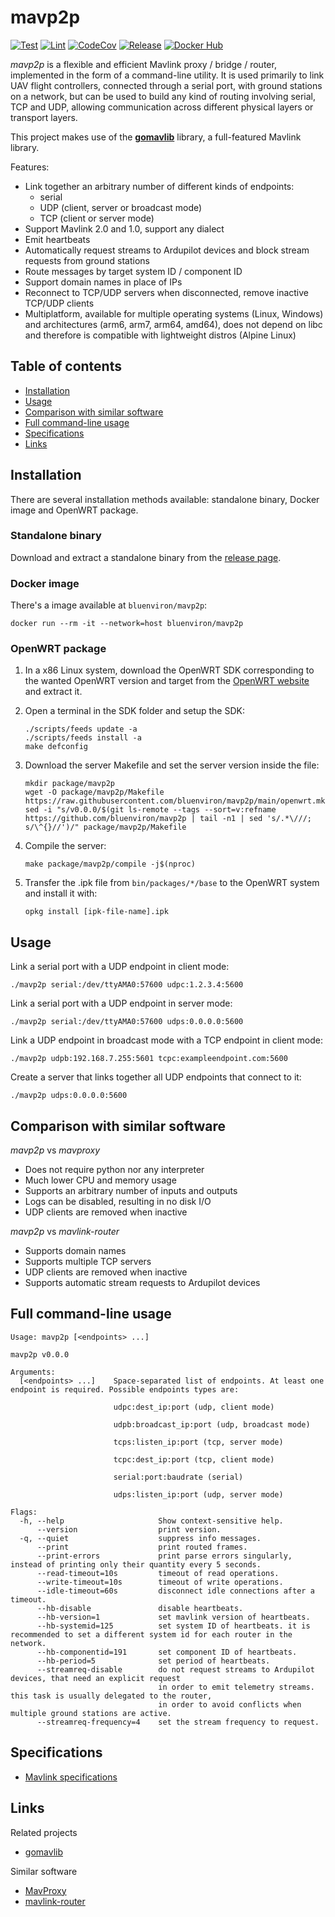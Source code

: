 
# mavp2p

[![Test](https://github.com/bluenviron/mavp2p/workflows/test/badge.svg)](https://github.com/bluenviron/mavp2p/actions?query=workflow:test)
[![Lint](https://github.com/bluenviron/mavp2p/workflows/lint/badge.svg)](https://github.com/bluenviron/mavp2p/actions?query=workflow:lint)
[![CodeCov](https://codecov.io/gh/bluenviron/mavp2p/branch/main/graph/badge.svg)](https://app.codecov.io/gh/bluenviron/mavp2p/branch/main)
[![Release](https://img.shields.io/github/v/release/bluenviron/mavp2p)](https://github.com/bluenviron/mavp2p/releases)
[![Docker Hub](https://img.shields.io/badge/docker-bluenviron/mavp2p-blue)](https://hub.docker.com/r/bluenviron/mavp2p)

_mavp2p_ is a flexible and efficient Mavlink proxy / bridge / router, implemented in the form of a command-line utility. It is used primarily to link UAV flight controllers, connected through a serial port, with ground stations on a network, but can be used to build any kind of routing involving serial, TCP and UDP, allowing communication across different physical layers or transport layers.

This project makes use of the [**gomavlib**](https://github.com/bluenviron/gomavlib) library, a full-featured Mavlink library.

Features:

* Link together an arbitrary number of different kinds of endpoints:
  * serial
  * UDP (client, server or broadcast mode)
  * TCP (client or server mode)
* Support Mavlink 2.0 and 1.0, support any dialect
* Emit heartbeats
* Automatically request streams to Ardupilot devices and block stream requests from ground stations
* Route messages by target system ID / component ID
* Support domain names in place of IPs
* Reconnect to TCP/UDP servers when disconnected, remove inactive TCP/UDP clients
* Multiplatform, available for multiple operating systems (Linux, Windows) and architectures (arm6, arm7, arm64, amd64), does not depend on libc and therefore is compatible with lightweight distros (Alpine Linux)

## Table of contents

* [Installation](#installation)
* [Usage](#usage)
* [Comparison with similar software](#comparison-with-similar-software)
* [Full command-line usage](#full-command-line-usage)
* [Specifications](#specifications)
* [Links](#links)

## Installation

There are several installation methods available: standalone binary, Docker image and OpenWRT package.

### Standalone binary

Download and extract a standalone binary from the [release page](https://github.com/bluenviron/mavp2p/releases).

### Docker image

There's a image available at `bluenviron/mavp2p`:

```
docker run --rm -it --network=host bluenviron/mavp2p
```

### OpenWRT package

1. In a x86 Linux system, download the OpenWRT SDK corresponding to the wanted OpenWRT version and target from the [OpenWRT website](https://downloads.openwrt.org/releases/) and extract it.

2. Open a terminal in the SDK folder and setup the SDK:

   ```
   ./scripts/feeds update -a
   ./scripts/feeds install -a
   make defconfig
   ```

3. Download the server Makefile and set the server version inside the file:

   ```
   mkdir package/mavp2p
   wget -O package/mavp2p/Makefile https://raw.githubusercontent.com/bluenviron/mavp2p/main/openwrt.mk
   sed -i "s/v0.0.0/$(git ls-remote --tags --sort=v:refname https://github.com/bluenviron/mavp2p | tail -n1 | sed 's/.*\///; s/\^{}//')/" package/mavp2p/Makefile
   ```

4. Compile the server:

   ```
   make package/mavp2p/compile -j$(nproc)
   ```

5. Transfer the .ipk file from `bin/packages/*/base` to the OpenWRT system and install it with:

   ```
   opkg install [ipk-file-name].ipk
   ```

## Usage

Link a serial port with a UDP endpoint in client mode:

```
./mavp2p serial:/dev/ttyAMA0:57600 udpc:1.2.3.4:5600
```

Link a serial port with a UDP endpoint in server mode:

```
./mavp2p serial:/dev/ttyAMA0:57600 udps:0.0.0.0:5600
```

Link a UDP endpoint in broadcast mode with a TCP endpoint in client mode:

```
./mavp2p udpb:192.168.7.255:5601 tcpc:exampleendpoint.com:5600
```

Create a server that links together all UDP endpoints that connect to it:

```
./mavp2p udps:0.0.0.0:5600
```

## Comparison with similar software

_mavp2p_ vs _mavproxy_

* Does not require python nor any interpreter
* Much lower CPU and memory usage
* Supports an arbitrary number of inputs and outputs
* Logs can be disabled, resulting in no disk I/O
* UDP clients are removed when inactive

_mavp2p_ vs _mavlink-router_

* Supports domain names
* Supports multiple TCP servers
* UDP clients are removed when inactive
* Supports automatic stream requests to Ardupilot devices

## Full command-line usage

```
Usage: mavp2p [<endpoints> ...]

mavp2p v0.0.0

Arguments:
  [<endpoints> ...]    Space-separated list of endpoints. At least one endpoint is required. Possible endpoints types are:

                       udpc:dest_ip:port (udp, client mode)

                       udpb:broadcast_ip:port (udp, broadcast mode)

                       tcps:listen_ip:port (tcp, server mode)

                       tcpc:dest_ip:port (tcp, client mode)

                       serial:port:baudrate (serial)

                       udps:listen_ip:port (udp, server mode)

Flags:
  -h, --help                     Show context-sensitive help.
      --version                  print version.
  -q, --quiet                    suppress info messages.
      --print                    print routed frames.
      --print-errors             print parse errors singularly, instead of printing only their quantity every 5 seconds.
      --read-timeout=10s         timeout of read operations.
      --write-timeout=10s        timeout of write operations.
      --idle-timeout=60s         disconnect idle connections after a timeout.
      --hb-disable               disable heartbeats.
      --hb-version=1             set mavlink version of heartbeats.
      --hb-systemid=125          set system ID of heartbeats. it is recommended to set a different system id for each router in the network.
      --hb-componentid=191       set component ID of heartbeats.
      --hb-period=5              set period of heartbeats.
      --streamreq-disable        do not request streams to Ardupilot devices, that need an explicit request
                                 in order to emit telemetry streams. this task is usually delegated to the router,
                                 in order to avoid conflicts when multiple ground stations are active.
      --streamreq-frequency=4    set the stream frequency to request.
```

## Specifications

* [Mavlink specifications](https://github.com/bluenviron/gomavlib#specifications)

## Links

Related projects

* [gomavlib](https://github.com/bluenviron/gomavlib)

Similar software

* [MavProxy](https://github.com/ArduPilot/MAVProxy)
* [mavlink-router](https://github.com/intel/mavlink-router)
